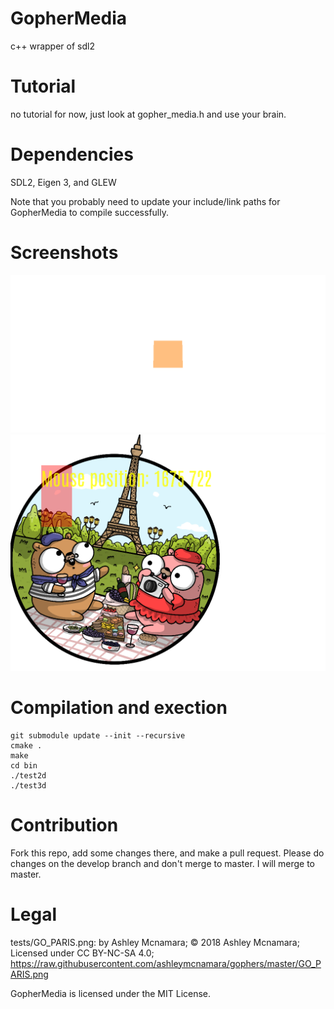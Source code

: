 # GopherMedia
c++ wrapper of sdl2

# Tutorial
no tutorial for now, just look at gopher_media.h and use your brain.

# Dependencies
SDL2, Eigen 3, and GLEW

Note that you probably need to update your include/link paths for GopherMedia to compile successfully.

# Screenshots
![an orange square slightly tilted](screenshots/gophermedia1.png)
![two gophers eating baguette, a red rectangle, and text displaying the cursor's position](screenshots/gophermedia2.png)

# Compilation and exection

```
git submodule update --init --recursive
cmake .
make
cd bin
./test2d
./test3d
```

# Contribution

Fork this repo, add some changes there, and make a pull request. Please do changes on the develop branch and don't merge to master. I will merge to master.

# Legal

tests/GO_PARIS.png: by Ashley Mcnamara; © 2018 Ashley Mcnamara; Licensed under CC BY-NC-SA 4.0; https://raw.githubusercontent.com/ashleymcnamara/gophers/master/GO_PARIS.png

GopherMedia is licensed under the MIT License.
